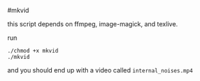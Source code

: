 #mkvid

this script depends on ffmpeg, image-magick, and texlive.

run

    ./chmod +x mkvid
    ./mkvid
  
and you should end up with a video called <code>internal_noises.mp4</code>
